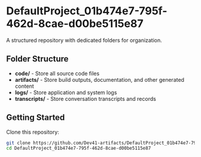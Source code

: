 # DefaultProject_01b474e7-795f-462d-8cae-d00be5115e87
A structured repository with dedicated folders for organization.

## Folder Structure

- **code/** - Store all source code files
- **artifacts/** - Store build outputs, documentation, and other generated content
- **logs/** - Store application and system logs
- **transcripts/** - Store conversation transcripts and records

## Getting Started

Clone this repository:
```bash
git clone https://github.com/Dev41-artifacts/DefaultProject_01b474e7-795f-462d-8cae-d00be5115e87
cd DefaultProject_01b474e7-795f-462d-8cae-d00be5115e87
```
